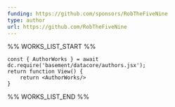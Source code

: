 ```yaml
---
funding: https://github.com/sponsors/RobTheFiveNine
type: author
url: https://github.com/RobTheFiveNine
---
```



%% WORKS_LIST_START %%

```datacorejsx
const { AuthorWorks } = await dc.require('basement/datacore/authors.jsx');
return function View() {
    return <AuthorWorks/>
}
```
%% WORKS_LIST_END %%